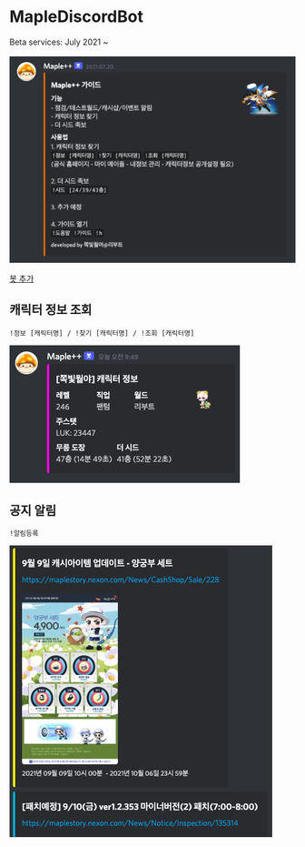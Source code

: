 # MapleDiscordBot
Beta services: July 2021 ~
<br><br>
<img src="/images/guide.png">

<a href="https://discord.com/api/oauth2/authorize?client_id=866773667093676082&permissions=8&scope=bot">봇 추가<a>

## 캐릭터 정보 조회
```
!정보 [캐릭터명] / !찾기 [캐릭터명] / !조회 [캐릭터명]
```
<img src="/images/character_info.png">

## 공지 알림
```
!알림등록
```
<img src="/images/maple_info.png">
